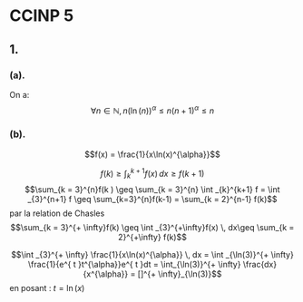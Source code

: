 # CCINP 5
## 1.
### (a).
On a: 
$$\forall n \in \mathbb{N}, n(\ln(n))^{\alpha}\leq n(n+1)^{\alpha} \leq n$$
### (b). 
$$f(x) = \frac{1}{x\ln(x)^{\alpha}}$$

$$f(k) \geq \int_{k}^{k+1} f(x) \, dx  \geq f(k+1)$$
$$\sum_{k = 3}^{n}f(k ) \geq  \sum_{k = 3}^{n} \int _{k}^{k+1} f = \int _{3}^{n+1} f \geq \sum_{k=3}^{n}f(k-1) = \sum_{k = 2}^{n-1} f(k)$$
par la relation de Chasles
$$\sum_{k = 3}^{+ \infty}f(k) \geq \int _{3}^{+\infty}f(x) \, dx\geq \sum_{k = 2}^{+\infty} f(k)$$

$$\int _{3}^{+ \infty} \frac{1}{x\ln(x)^{\alpha}} \, dx = \int _{\ln(3)}^{+ \infty} \frac{1}{e^{ t }t^{\alpha}}e^{ t }dt = \int_{\ln(3)}^{+ \infty} \frac{dx}{x^{\alpha}} = []^{+ \infty}_{\ln(3)}$$
en posant : $t=\ln(x)$
